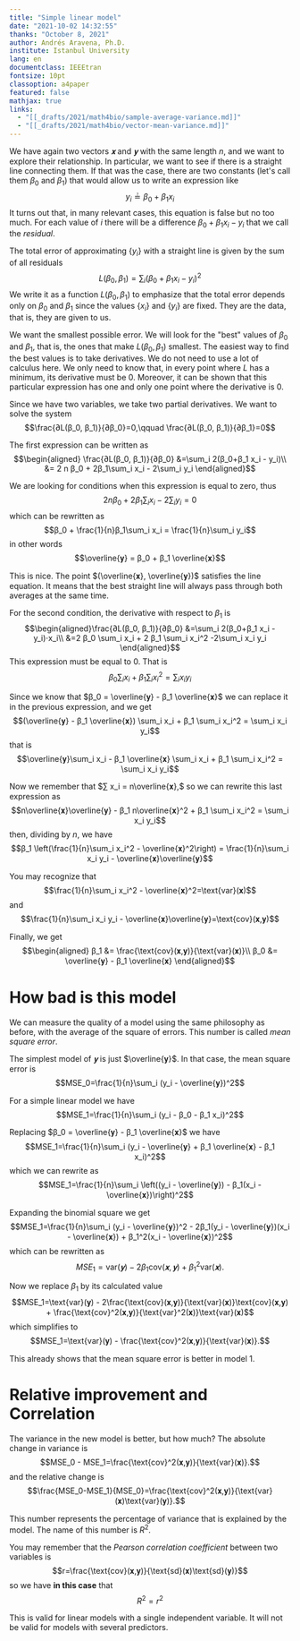 ```yaml
---
title: "Simple linear model"
date: "2021-10-02 14:32:55"
thanks: "October 8, 2021"
author: Andrés Aravena, Ph.D.
institute: Istanbul University
lang: en
documentclass: IEEEtran
fontsize: 10pt
classoption: a4paper
featured: false
mathjax: true
links:
  - "[[_drafts/2021/math4bio/sample-average-variance.md]]"
  - "[[_drafts/2021/math4bio/vector-mean-variance.md]]"
---
```


We have again two vectors $𝐱$ and $𝐲$ with the same length $n,$ and we want to explore their relationship. In particular, we want to see if there is a straight line connecting them. If that was the case, there are two constants (let's call them $β_0$ and $β_1$) that would allow us to write an expression like
$$y_i ≟ β_0+β_1 x_i$$
It turns out that, in many relevant cases, this equation is false but no too much. For each value of $i$ there will be a difference
$β_0+β_1 x_i - y_i$
that we call the _residual_.

The total error of approximating {$y_i$} with a straight line is given by the sum of all residuals
$$L(β_0, β_1)=\sum_i (β_0+β_1 x_i - y_i)^2$$
We write it as a function $L(β_0, β_1)$ to emphasize that the total error depends only on $β_0$ and $β_1$ since the values $\{x_i\}$ and $\{y_i\}$ are fixed. They are the data, that is, they are given to us.

We want the smallest possible error. We will look for the "best" values of $β_0$ and $β_1,$ that is, the ones that make $L(β_0, β_1)$ smallest. The easiest way to find the best values is to take derivatives. We do not need to use a lot of calculus here. We only need to know that, in every point where $L$ has a minimum, its derivative must be 0. Moreover, it can be shown that this particular expression has one and only one point where the derivative is 0.

Since we have two variables, we take two partial derivatives. We want to solve the system
$$\frac{∂L(β_0, β_1)}{∂β_0}=0,\qquad \frac{∂L(β_0, β_1)}{∂β_1}=0$$

The first expression can be written as
$$\begin{aligned}
\frac{∂L(β_0, β_1)}{∂β_0} &=\sum_i 2(β_0+β_1 x_i - y_i)\\
&= 2 n β_0 + 2β_1\sum_i x_i - 2\sum_i y_i
\end{aligned}$$

We are looking for conditions when this expression is equal to zero, thus
$$2 n β_0 + 2β_1\sum_i x_i - 2\sum_i y_i=0$$
which can be rewritten as
$$β_0 + \frac{1}{n}β_1\sum_i x_i = \frac{1}{n}\sum_i y_i$$
in other words
$$\overline{𝐲} = β_0 + β_1 \overline{𝐱}$$

This is nice. The point $(\overline{𝐱}, \overline{𝐲})$ satisfies the line equation. It means that the best straight line will always pass through both averages at the same time. 

For the second condition, the derivative with respect to $β_1$ is
$$\begin{aligned}\frac{∂L(β_0, β_1)}{∂β_0}
 &=\sum_i 2(β_0+β_1 x_i - y_i)⋅x_i\\
 &=2 β_0 \sum_i x_i + 2 β_1 \sum_i x_i^2 -2\sum_i x_i y_i
\end{aligned}$$
This expression must be equal to 0. That is
$$β_0 \sum_i x_i + β_1 \sum_i x_i^2 = \sum_i x_i y_i$$

Since we know that $β_0 = \overline{𝐲} - β_1 \overline{𝐱}$ we can replace it in the previous expression, and we get
$$(\overline{𝐲} - β_1 \overline{𝐱}) \sum_i x_i + β_1 \sum_i x_i^2 = \sum_i x_i y_i$$
that is
$$\overline{𝐲}\sum_i x_i - β_1 \overline{𝐱} \sum_i x_i + β_1 \sum_i x_i^2 = \sum_i x_i y_i$$

Now we remember that $∑ x_i = n\overline{𝐱},$ so we can rewrite this last expression as
$$n\overline{𝐱}\overline{𝐲} - β_1 n\overline{𝐱}^2 + β_1 \sum_i x_i^2 = \sum_i x_i y_i$$
then, dividing by $n,$ we have
$$β_1 \left(\frac{1}{n}\sum_i x_i^2 - \overline{𝐱}^2\right) = \frac{1}{n}\sum_i x_i y_i - \overline{𝐱}\overline{𝐲}$$

You may recognize that
$$\frac{1}{n}\sum_i x_i^2 - \overline{𝐱}^2=\text{var}(𝐱)$$
and
$$\frac{1}{n}\sum_i x_i y_i - \overline{𝐱}\overline{𝐲}=\text{cov}(𝐱,𝐲)$$

Finally, we get
$$\begin{aligned}
β_1 &= \frac{\text{cov}(𝐱,𝐲)}{\text{var}(𝐱)}\\
β_0 &= \overline{𝐲} - β_1 \overline{𝐱}
\end{aligned}$$

# How bad is this model
We can measure the quality of a model using the same philosophy as before, with the average of the square of errors. This number is called _mean square error_.

The simplest model of $𝐲$ is just $\overline{𝐲}$. In that case, the mean square error is
$$MSE_0=\frac{1}{n}\sum_i (y_i - \overline{𝐲})^2$$

For a simple linear model we have
$$MSE_1=\frac{1}{n}\sum_i (y_i - β_0 - β_1 x_i)^2$$

Replacing $β_0 = \overline{𝐲} - β_1 \overline{𝐱}$ we have
$$MSE_1=\frac{1}{n}\sum_i (y_i - \overline{𝐲} + β_1 \overline{𝐱} - β_1 x_i)^2$$
which we can rewrite as
$$MSE_1=\frac{1}{n}\sum_i \left((y_i - \overline{𝐲}) - β_1(x_i - \overline{𝐱})\right)^2$$

Expanding the binomial square we get
$$MSE_1=\frac{1}{n}\sum_i (y_i - \overline{𝐲})^2 - 2β_1(y_i - \overline{𝐲})(x_i - \overline{𝐱}) + β_1^2(x_i - \overline{𝐱})^2$$
which can be rewritten as
$$MSE_1=\text{var}(𝐲) - 2β_1\text{cov}(𝐱,𝐲) + β_1^2\text{var}(𝐱).$$

Now we replace $β_1$ by its calculated value
$$MSE_1=\text{var}(𝐲) - 2\frac{\text{cov}(𝐱,𝐲)}{\text{var}(𝐱)}\text{cov}(𝐱,𝐲) + \frac{\text{cov}^2(𝐱,𝐲)}{\text{var}^2(𝐱)}\text{var}(𝐱)$$
which simplifies to
$$MSE_1=\text{var}(𝐲) - \frac{\text{cov}^2(𝐱,𝐲)}{\text{var}(𝐱)}.$$

This already shows that the mean square error is better in model 1.

# Relative improvement and Correlation
The variance in the new model is better, but how much?
The absolute change in variance is 
$$MSE_0 - MSE_1=\frac{\text{cov}^2(𝐱,𝐲)}{\text{var}(𝐱)}.$$
and the relative change is
$$\frac{MSE_0-MSE_1}{MSE_0}=\frac{\text{cov}^2(𝐱,𝐲)}{\text{var}(𝐱)\text{var}(𝐲)}.$$

This number represents the percentage of variance that is explained by the model.
The name of this number is $R^2$.

You may remember that the _Pearson correlation coefficient_ between two variables is
$$r=\frac{\text{cov}(𝐱,𝐲)}{\text{sd}(𝐱)\text{sd}(𝐲)}$$
so we have **in this case** that 
$$R^2 = r^2$$

This is valid for linear models with a single independent variable.
It will not be valid for models with several predictors.
